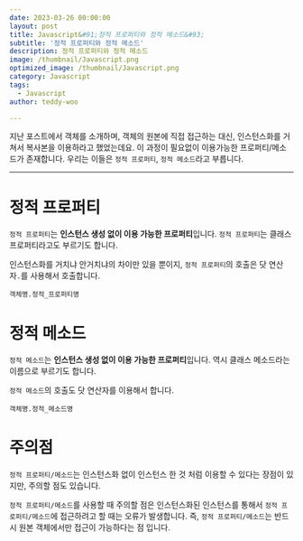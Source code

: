 ```yaml
---
date: 2023-03-26 00:00:00
layout: post
title: Javascript&#91;정적 프로퍼티와 정적 메소드&#93; 
subtitle: '정적 프로퍼티와 정적 메소드'
description: 정적 프로퍼티와 정적 메소드
image: /thumbnail/Javascript.png
optimized_image: /thumbnail/Javascript.png
category: Javascript
tags:
  - Javascript
author: teddy-woo

---
```


지난 포스트에서 객체를 소개하며, 객체의 원본에 직접 접근하는 대신, 인스턴스화를 거쳐서 복사본을 이용하라고 했었는데요. 이 과정이 필요없이 이용가능한 프로퍼티/메소드가 존재합니다. 우리는 이들은 `정적 프로퍼티`, `정적 메소드`라고 부릅니다.

---

# 정적 프로퍼티

`정적 프로퍼티`는 **인스턴스 생성 없이 이용 가능한 프로퍼티**입니다. `정적 프로퍼티`는 클래스 프로퍼티라고도 부르기도 합니다.

인스턴스화를 거치냐 안거치냐의 차이만 있을 뿐이지, `정적 프로퍼티`의 호출은 닷 연산자`.`를 사용해서 호출합니다.

```
객체명.정적_프로퍼티명
```

# 정적 메소드

`정적 메소드`는 **인스턴스 생성 없이 이용 가능한 프로퍼티**입니다. 역시 클래스 메소드라는 이름으로 부르기도 합니다.

`정적 메소드`의 호출도 닷 연산자를 이용해서 합니다.

```
객체명.정적_메소드명
```

# 주의점

`정적 프로퍼티/메소드`는 인스턴스화 없이 인스턴스 한 것 처럼 이용할 수 있다는 장점이 있지만, 주의할 점도 있습니다.

`정적 프로퍼티/메소드`를 사용할 때 주의할 점은 인스턴스화된 인스턴스를 통해서 `정적 프로퍼티/메소드`에 접근하려고 할 때는 오류가 발생합니다. 즉, `정적 프로퍼티/메소드`는 반드시 원본 객체에서만 접근이 가능하다는 점 입니다.